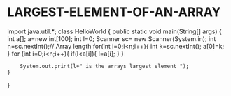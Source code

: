 # LARGEST-ELEMENT-OF-AN-ARRAY
import java.util.*;
class HelloWorld {
    public static void main(String[] args) {
        int a[];
        a=new int[100];
        int l=0;
        Scanner sc= new Scanner(System.in);
        int n=sc.nextInt();// Array length
        for(int i=0;i<n;i++){
            int k=sc.nextInt();
            a[0]=k;
        }
        for (int i=0;i<n;i++){
            if(l<a[i]){
                l=a[i];
            }
        }
            
        System.out.print(l+" is the arrays largest element ");
    }
}
